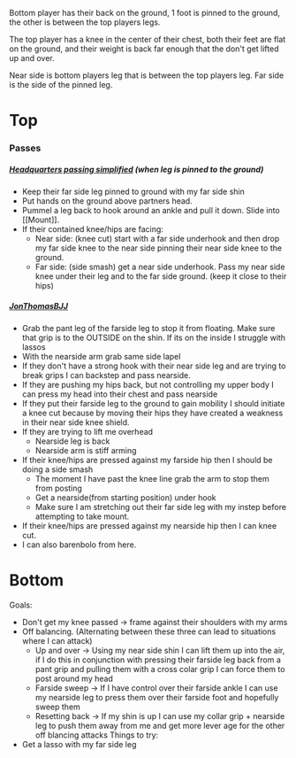 Bottom player has their back on the ground, 1 foot is pinned to the ground, the other is between the top players legs. 

The top player has a knee in the center of their chest, both their feet are flat on the ground, and their weight is back far enough that the don't get lifted up and over.

Near side is bottom players leg that is between the top players leg. Far side is the side of the pinned leg.

# Top 
### Passes

##### [Headquarters passing simplified](https://www.youtube.com/watch?v=quM3u9Jxthg)  (when leg is pinned to the ground)
- Keep their far side leg pinned to ground with my far side shin
- Put hands on the ground above partners head. 
- Pummel a leg back to hook around an ankle and pull it down. Slide into [[Mount]].
- If their contained knee/hips are facing:
	- Near side: (knee cut) start with a far side underhook and then drop my far side knee to the near side pinning their near side knee to the ground. 
	- Far side: (side smash) get a near side underhook. Pass my near side knee under their leg and to the far side ground. (keep it close to their hips)

##### [JonThomasBJJ](https://www.youtube.com/watch?v=zz8To63Oj5U)
- Grab the pant leg of the farside leg to stop it from floating. Make sure that grip is to the OUTSIDE on the shin. If its on the inside I struggle with lassos
- With the nearside arm grab same side lapel
- If they don't have a strong hook with their near side leg and are trying to break grips I can backstep and pass nearside.
- If they are pushing my hips back, but not controlling my upper body I can press my head into their chest and pass nearside
- If they put their farside leg to the ground to gain mobility I should initiate a knee cut because by moving their hips they have created a weakness in their near side knee shield.
- If they are trying to lift me overhead
	- Nearside leg is back
	- Nearside arm is stiff arming
- If their knee/hips are pressed against my farside hip then I should be doing a side smash
	- The moment I have past the knee line grab the arm to stop them from posting
	- Get a nearside(from starting position) under hook
	- Make sure I am stretching out their far side leg with my instep before attempting to take mount.
- If their knee/hips are pressed against my nearside hip then I can knee cut. 
- I can also barenbolo from here.


# Bottom
Goals: 
- Don't get my knee passed -> frame against their shoulders with my arms
- Off balancing. (Alternating between these three can lead to situations where I can attack)
	- Up and over -> Using my near side shin I can lift them up into the air, if I do this in conjunction with pressing their farside leg back from a pant grip and pulling them with a cross colar grip I can force them to post around my head
	- Farside sweep -> If I have control over their farside ankle I can use my nearside leg to press them over their farside foot and hopefully sweep them
	- Resetting back -> If my shin is up I can use my collar grip + nearside leg to push them away from me and get more lever age for the other off blancing attacks
Things to try:
- Get a lasso with my far side leg